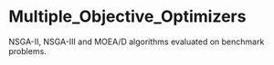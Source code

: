 # Multiple_Objective_Optimizers
NSGA-II, NSGA-III and MOEA/D algorithms evaluated on benchmark problems.

